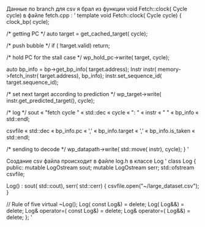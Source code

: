 Данные по branch для csv я брал из функции void Fetch<FuncInstr>::clock( Cycle cycle) в файле fetch.cpp :
'
template <typename FuncInstr>
void Fetch<FuncInstr>::clock( Cycle cycle)
{
clock_bp( cycle);

/* getting PC */
auto target = get_cached_target( cycle);

/* push bubble */
if ( !target.valid)
return;

/* hold PC for the stall case */
wp_hold_pc->write( target, cycle);

auto bp_info = bp->get_bp_info( target.address);
Instr instr( memory->fetch_instr( target.address), bp_info);
instr.set_sequence_id( target.sequence_id);

/* set next target according to prediction */
wp_target->write( instr.get_predicted_target(), cycle);

/* log */
sout « "fetch cycle " « std::dec « cycle « ": " « instr « " " « bp_info « std::endl;

csvfile « std::dec « bp_info.pc « ',' « bp_info.target « ',' « bp_info.is_taken « std::endl;

/* sending to decode */
wp_datapath->write( std::move( instr), cycle);
}
'

Cоздание csv файла происходит в файле log.h в классе Log
'
class Log
{
public:
mutable LogOstream sout;
mutable LogOstream serr;
std::ofstream csvfile;

Log() : sout( std::cout), serr( std::cerr) 
{ 
csvfile.open("~/large_dataset.csv");
}

// Rule of five
virtual ~Log();
Log( const Log&) = delete;
Log( Log&&) = delete;
Log& operator=( const Log&) = delete;
Log& operator=( Log&&) = delete;
};
'
